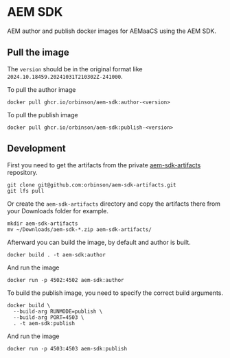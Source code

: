 # AEM SDK

AEM author and publish docker images for AEMaaCS using the AEM SDK.

## Pull the image

The `version` should be in the original format like `2024.10.18459.20241031T210302Z-241000`.

To pull the author image

```shell
docker pull ghcr.io/orbinson/aem-sdk:author-<version>
```

To pull the publish image

```shell
docker pull ghcr.io/orbinson/aem-sdk:publish-<version>
```

## Development

First you need to get the artifacts from the private [aem-sdk-artifacts](https://github.com/orbinson/aem-sdk-artifacts) repository.

```shell
git clone git@github.com:orbinson/aem-sdk-artifacts.git
git lfs pull
```

Or create the `aem-sdk-artifacts` directory and copy the artifacts there from your Downloads folder for example.

```shell
mkdir aem-sdk-artifacts
mv ~/Downloads/aem-sdk-*.zip aem-sdk-artifacts/
```

Afterward you can build the image, by default and author is built.

```shell
docker build . -t aem-sdk:author
```

And run the image

```shell
docker run -p 4502:4502 aem-sdk:author
```
  
To build the publish image, you need to specify the correct build arguments.

```shell
docker build \
  --build-arg RUNMODE=publish \
  --build-arg PORT=4503 \
  . -t aem-sdk:publish
```

And run the image

```shell
docker run -p 4503:4503 aem-sdk:publish
```